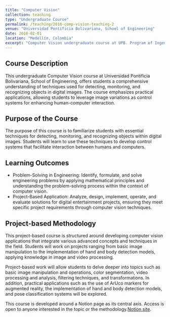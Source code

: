 ```yaml
---
title: "Computer Vision"
collection: teaching
type: "Undergraduate Course"
permalink: /teaching/2018-comp-vision-teaching-2
venue: "Universidad Pontificia Bolivariana, School of Engineering"
date: 2018-02-01
location: "Medellín, Colombia"
excerpt: "Computer Vision undergraduate course at UPB. Program of Ingenieria en Diseño de Entretenimiento Digital. [Read more](https://antonioescamilla.github.io/teaching/2018-comp-vision-teaching-2)"
---
```


## Course Description
This undergraduate Computer Vision course at Universidad Pontificia Bolivariana, School of Engineering, offers students a comprehensive understanding of techniques used for detecting, monitoring, and recognizing objects in digital images. The course emphasizes practical applications, allowing students to leverage image variations as control systems for enhancing human-computer interaction.

## Purpose of the Course
The purpose of this course is to familiarize students with essential techniques for detecting, monitoring, and recognizing objects within digital images. Students will learn to use these techniques to develop control systems that facilitate interaction between humans and computers.

## Learning Outcomes
* Problem-Solving in Engineering: Identify, formulate, and solve engineering problems by applying mathematical principles and understanding the problem-solving process within the context of computer vision.
* Project-Based Application: Analyze, design, implement, operate, and evaluate solutions for digital entertainment projects, ensuring they meet specific project requirements through computer vision techniques.

## Project-based Methodology
This project-based course is structured around developing computer vision applications that integrate various advanced concepts and techniques in the field. Students will work on projects ranging from basic image manipulation to the implementation of hand and body detection models, applying knowledge in image and video processing.

Project-based work will allow students to delve deeper into topics such as basic image manipulation and operations, color segmentation, video processing and analysis, filtering techniques, and transformations. In addition, practical applications such as the use of ArUco markers for augmented reality, the implementation of hand and body detection models, and pose classification systems will be explored.

This course is developed around a Notion page as its central axis. Access is open to anyone interested in the topic or the methodology.[Notion site](https://foil-bamboo-097.notion.site/Visi-n-Artificial-83054a02d41e486a9c758431115bde89).
